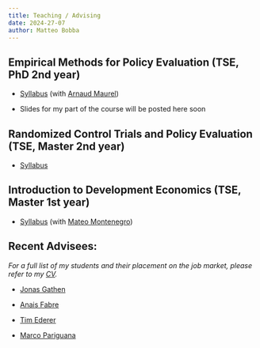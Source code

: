 ```yaml
---
title: Teaching / Advising
date: 2024-27-07
author: Matteo Bobba
---
```



## Empirical Methods for Policy Evaluation (TSE, PhD 2nd year)

- [Syllabus](/Syllabus_EMPE_2024.pdf) (with [Arnaud Maurel](https://www.amaurel.net/))

- Slides for my part of the course will be posted here soon


## Randomized Control Trials and Policy Evaluation (TSE, Master 2nd year)

- [Syllabus](/M2_S2_Randomized_Control_Trial_and_Policy_Evaluation_BOBBA_2020.pdf) 


## Introduction to Development Economics (TSE, Master 1st year)

- [Syllabus](/Syllabus_Introduction_to_Development.pdf) (with [Mateo Montenegro](https://sites.google.com/view/mateomontenegro))




## Recent Advisees:

*For a full list of my students and their placement on the job market, please refer to my [CV](/cv.pdf).*

- [Jonas Gathen](https://www.jonasgathen.com/) 

- [Anais Fabre](https://www.anaisfabre.com/home) 

- [Tim Ederer](https://sites.google.com/view/tim-ederer) 

- [Marco Pariguana](https://www.marcopariguana.com/) 



